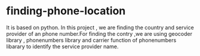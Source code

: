 # finding-phone-location
It is based on python. In this project , we are finding the country and service provider of an phone number.For finding the contry ,we are using geocoder library , phonenumbers library and carrier function of phonenumbers libarary to identify the service provider name.
